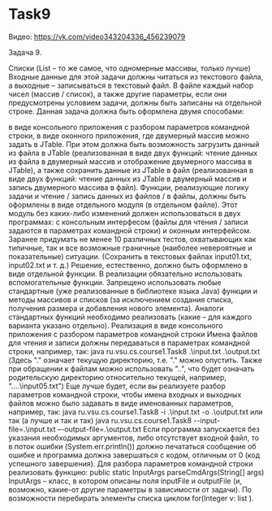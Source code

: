 # Task9

Видео: https://vk.com/video343204336_456239079

Задача 9.

Списки (List – то же самое, что одномерные массивы, только лучше) Входные данные для этой задачи должны читаться из текстового файла, а выходные – записываться в текстовый файл. В файле каждый набор чисел (массив / список), а также другие параметры, если они предусмотрены условием задачи, должны быть записаны на отдельной строке. Данная задача должна быть оформлена двумя способами:

в виде консольного приложения с разбором параметров командной строки,
в виде оконного приложения, где двумерный массив можно задать в JTable. При этом должна быть возможность загрузить данный из файла в JTable (реализованная в виде двух функций: чтение данных из файла в двумерный массив и отображение двумерного массива в JTable), а также сохранить данные из JTable в файл (реализованная в виде двух функций: чтение данных из JTable в двумерный массив и запись двумерного массива в файл). Функции, реализующие логику задачи и чтение / запись данных из файлов / в файлы, должны быть оформлены в виде отдельного модуля (в отдельном файле). Этот модуль без каких-либо изменений должен использоваться в двух программах: с консольным интерфесом (файлы для чтения / записи задаются в параметрах командной строки) и оконным интерфейсом. Заранее придумать не менее 10 различных тестов, охватывающих как типичные, так и все возможные граничные (наиболее невероятные и показательные) ситуации. (Сохранить в текстовых файлах input01.txt, input02.txt и т. д.) Решение, естественно, должно быть оформлено в виде отдельной функции. В реализации обязательно использовать вспомогательные функции. Запрещено использовать любые стандартные (уже реализованные в библиотеке языка Java) функции и методы массивов и списков (за исключением создания списка, получения размера и добавления нового элемента). Аналоги стандартных функций необходимо реализовать (какие – для каждого варианта указано отдельно). Реализация в виде консольного приложения с разбором параметров командной строки Имена файлов для чтения и записи должны передаваться в параметрах командной строки, например, так:
java ru.vsu.cs.course1.Task8 .\input.txt .\output.txt
(Здесь "." означает текущую директорию, т.е. "." можно опустить. Также при обращении к файлам можно использовать "..", что будет означать родительскую директорию относительно текущей, например, "....\input05.txt") Еще лучше будет, если вы реализуете разбор параметров командной строки, чтобы имена входных и выходных файлов можно было задавать в виде именованных параметров, например, так: java ru.vsu.cs.course1.Task8 -i .\input.txt -o .\output.txt
или так (а лучше и так и так) java ru.vsu.cs.course1.Task8 --input-file=.\input.txt –-output-file=.\output.txt Если программа запускается без указания необходимых аргументов, либо отсутствует входной файл, то в поток ошибки (System.err.println()) должно печататься сообщение об ошибке и программа должна завершаться с кодом, отличным от 0 (код успешного завершения). Для разбора параметров командной строки реализовать функцию: public static InputArgs parseCmdArgs(String[] args) InputArgs – класс, в котором описаны поля inputFile и outputFile (и, возможно, какие-от другие параметры в зависимости от задачи). По возможности перебирать элементы списка циклом for(Integer v: list ).
